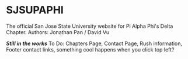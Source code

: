 # SJSUPAPHI

The official San Jose State University website for Pi Alpha Phi's Delta Chapter.
Authors: Jonathan Pan / David Vu

***Still in the works***
To Do: Chapters Page, Contact Page, Rush information, Footer contact links, something cool happens when you click top left?
